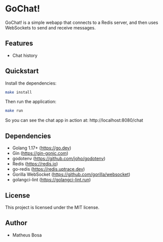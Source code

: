 # GoChat!

GoChat! is a simple webapp that connects to a Redis server, and then uses WebSockets to send and receive messages.

## Features

- Chat history

## Quickstart

Install the dependencies:

```bash
make install
```

Then run the application:

```bash
make run
```

So you can see the chat app in action at: http://localhost:8080/chat

## Dependencies

- Golang 1.17+ (https://go.dev)
- Gin (https://gin-gonic.com)
- godotenv (https://github.com/joho/godotenv)
- Redis (https://redis.io)
- go-redis (https://redis.uptrace.dev)
- Gorilla WebSocket (https://github.com/gorilla/websocket)
- golangci-lint (https://golangci-lint.run)

## License

This project is licensed under the MIT license.

## Author

- Matheus Bosa
